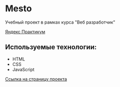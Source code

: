 # Mesto
Учебный проект в рамках курса "Веб разработчик"

[Яндекс Практикум](https://praktikum.yandex.ru)

## Используемые технологии:
- HTML
- CSS
- JavaScript

[Ссылка на страницу проекта](https://s-fomenko.github.io/mesto/)

